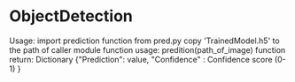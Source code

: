 # ObjectDetection

Usage: 
import prediction function from pred.py 
copy 'TrainedModel.h5' to the path of caller module
function usage: predition(path_of_image)
function return: 
Dictionary {"Prediction": value, "Confidence" : Confidence score (0-1) }
   
       
